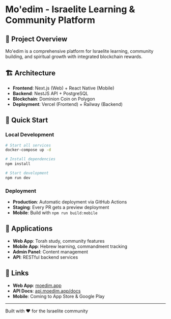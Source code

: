# Mo'edim - Israelite Learning & Community Platform

## 🎯 Project Overview
Mo'edim is a comprehensive platform for Israelite learning, community building, and spiritual growth with integrated blockchain rewards.

## 🏗️ Architecture
- **Frontend**: Next.js (Web) + React Native (Mobile)
- **Backend**: NestJS API + PostgreSQL
- **Blockchain**: Dominion Coin on Polygon
- **Deployment**: Vercel (Frontend) + Railway (Backend)

## 🚀 Quick Start

### Local Development
```bash
# Start all services
docker-compose up -d

# Install dependencies
npm install

# Start development
npm run dev
```

### Deployment
- **Production**: Automatic deployment via GitHub Actions
- **Staging**: Every PR gets a preview deployment
- **Mobile**: Build with `npm run build:mobile`

## 📱 Applications
- **Web App**: Torah study, community features
- **Mobile App**: Hebrew learning, commandment tracking
- **Admin Panel**: Content management
- **API**: RESTful backend services

## 🔗 Links
- **Web App**: [moedim.app](https://moedim.app)
- **API Docs**: [api.moedim.app/docs](https://api.moedim.app/docs)
- **Mobile**: Coming to App Store & Google Play

---
Built with ❤️ for the Israelite community